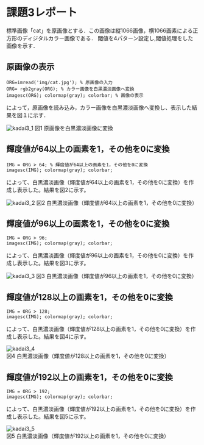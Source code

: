 # 課題3レポート

標準画像「cat」を原画像とする．この画像は縦1066画像，横1066画素による正方形のディジタルカラー画像である．
閾値を4パターン設定し,閾値処理をした画像を示す．

## 原画像の表示

```
ORG=imread('img/cat.jpg'); % 原画像の入力
ORG= rgb2gray(ORG); % カラー画像を白黒濃淡画像へ変換
imagesc(ORG); colormap(gray); colorbar; % 画像の表示
```

によって，原画像を読み込み，カラー画像を白黒濃淡画像へ変換し、表示した結果を図１に示す．

![kadai3_1](https://user-images.githubusercontent.com/50776559/71319959-42cd8800-24e8-11ea-8f51-457627c55e88.png)
図1 原画像を白黒濃淡画像に変換

## 輝度値が64以上の画素を1，その他を0に変換

```
IMG = ORG > 64; % 輝度値が64以上の画素を1，その他を0に変換
imagesc(IMG); colormap(gray); colorbar;
```

によって、白黒濃淡画像（輝度値が64以上の画素を1，その他を0に変換）を作成し表示した。結果を図2に示す。

![kadai3_2](https://user-images.githubusercontent.com/50776559/71319960-43661e80-24e8-11ea-8684-3b5387cbf671.png)
図2 白黒濃淡画像（輝度値が64以上の画素を1，その他を0に変換）

## 輝度値が96以上の画素を1，その他を0に変換

```
IMG = ORG > 96;
imagesc(IMG); colormap(gray); colorbar;
```

によって、白黒濃淡画像（輝度値が96以上の画素を1，その他を0に変換）を作成し表示した。結果を図3に示す。

![kadai3_3](https://user-images.githubusercontent.com/50776559/71319962-43661e80-24e8-11ea-994f-a5f531a420e5.png)
図3 白黒濃淡画像（輝度値が96以上の画素を1，その他を0に変換）

## 輝度値が128以上の画素を1，その他を0に変換

```
IMG = ORG > 128;
imagesc(IMG); colormap(gray); colorbar;
```

によって、白黒濃淡画像（輝度値が128以上の画素を1，その他を0に変換）を作成し表示した。結果を図4に示す。

![kadai3_4](https://user-images.githubusercontent.com/50776559/71319964-43feb500-24e8-11ea-9353-ca19aa5c59b0.png)
図4 白黒濃淡画像（輝度値が128以上の画素を1，その他を0に変換）

## 輝度値が192以上の画素を1，その他を0に変換

```
IMG = ORG > 192;
imagesc(IMG); colormap(gray); colorbar;
```

によって、白黒濃淡画像（輝度値が192以上の画素を1，その他を0に変換）を作成し表示した。結果を図5に示す。

![kadai3_5](https://user-images.githubusercontent.com/50776559/71319965-43feb500-24e8-11ea-9a5a-1e793f10df0b.png)
図5 白黒濃淡画像（輝度値が192以上の画素を1，その他を0に変換）
